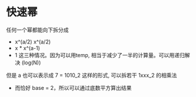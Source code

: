 # 快速幂
任何一个幂都能向下拆分成
- x^(a/2) x^(a/2)
- x * x^(a-1)
- 1 
这三种情况。因为可以用temp, 相当于减少了一半的计算量。可以用递归解决 (log(N))

但是 a 也可以表示成 7 = 1010_2 这样的形式, 可以拆若干 1xxx_2 的相乘法
- 而恰好 base = 2，所以可以通过底数平方算出结果